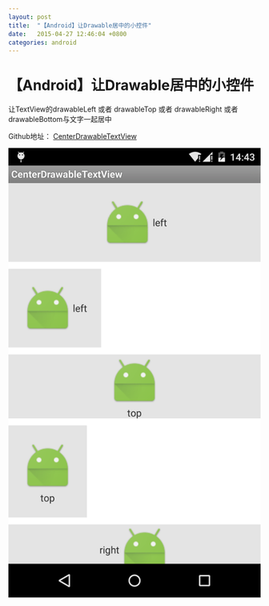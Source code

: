 ```yaml
---
layout: post
title:  "【Android】让Drawable居中的小控件"
date:   2015-04-27 12:46:04 +0800
categories: android
---
```

# 【Android】让Drawable居中的小控件

让TextView的drawableLeft 或者 drawableTop 或者 drawableRight 或者 drawableBottom与文字一起居中

Github地址： [CenterDrawableTextView](https://github.com/xesam/CenterDrawableTextView)

![demo](https://github.com/xesam/CenterDrawableTextView/raw/master/center_drawable.png)



